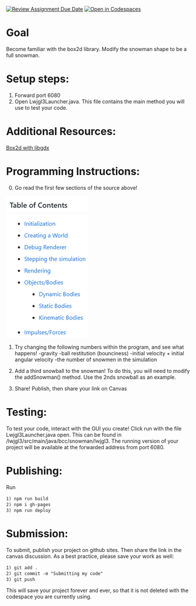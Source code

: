 [![Review Assignment Due Date](https://classroom.github.com/assets/deadline-readme-button-22041afd0340ce965d47ae6ef1cefeee28c7c493a6346c4f15d667ab976d596c.svg)](https://classroom.github.com/a/DW_rCL1K)
[![Open in Codespaces](https://classroom.github.com/assets/launch-codespace-2972f46106e565e64193e422d61a12cf1da4916b45550586e14ef0a7c637dd04.svg)](https://classroom.github.com/open-in-codespaces?assignment_repo_id=17709138)
# Goal
Become familiar with the box2d library. Modify the snowman shape to be a full snowman. 

# Setup steps:
1. Forward port 6080
2. Open Lwjgl3Launcher.java. This file contains the main method you will use to test your code. 

# Additional Resources:
[Box2d with libgdx](https://libgdx.com/wiki/extensions/physics/box2d#initialization)

# Programming Instructions:
0. Go read the first few sections of the source above!

![alt text](image.png)
1. Try changing the following numbers within the program, and see what happens!
    -gravity
    -ball restitution (bounciness)
    -initial velocity + initial angular velocity
    -the number of snowmen in the simulation
2. Add a third snowball to the snowman! To do this, you will need to modify the addSnowman() method. Use the 2nds snowball as an example. 

3. Share! Publish, then share your link on Canvas

# Testing:
To test your code, interact with the GUI you create! Click run with the file Lwjgl3Launcher.java open. This can be found in /lwjgl3/src/main/java/bcc/snowman/lwjgl3.
The running version of your project will be available at the forwarded address from port 6080. 

# Publishing:
Run 
```
1) npm run build
2) npm i gh-pages
3) npm run deploy
```
# Submission:
To submit, publish your project on github sites. Then share the link in the canvas discussion. As a best practice, please save your work as well:
```
1) git add . 
2) git commit -m "Submitting my code"
3) git push
```
This will save your project forever and ever, so that it is not deleted with the codespace you are currently using.
